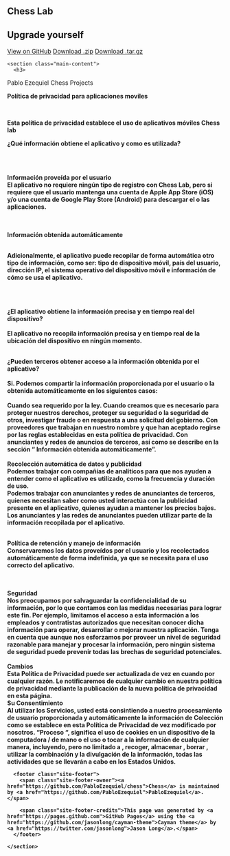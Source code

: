 <!DOCTYPE html>
<html lang="en-us">
  <head>
    <meta charset="UTF-8">
    <title>Chess by PabloEzequiel</title>
    <meta name="viewport" content="width=device-width, initial-scale=1">
    <link rel="stylesheet" type="text/css" href="stylesheets/normalize.css" media="screen">
    <link href='https://fonts.googleapis.com/css?family=Open+Sans:400,700' rel='stylesheet' type='text/css'>
    <link rel="stylesheet" type="text/css" href="stylesheets/stylesheet.css" media="screen">
    <link rel="stylesheet" type="text/css" href="stylesheets/github-light.css" media="screen">
  </head>
  <body>
    <section class="page-header">
      <h1 class="project-name">Chess Lab</h1>
      <h2 class="project-tagline">Upgrade yourself</h2>
      <a href="https://github.com/PabloEzequiel/chess" class="btn">View on GitHub</a>
      <a href="https://github.com/PabloEzequiel/chess/zipball/master" class="btn">Download .zip</a>
      <a href="https://github.com/PabloEzequiel/chess/tarball/master" class="btn">Download .tar.gz</a>
    </section>

    <section class="main-content">
      <h3>
<a id="pablo-ezequiel-chess-projects" class="anchor" href="#pablo-ezequiel-chess-projects" aria-hidden="true"><span aria-hidden="true" class="octicon octicon-link"></span></a>Pablo Ezequiel Chess Projects</h3>



<p><b>Política de privacidad para aplicaciones moviles<b></p><br>

<p>
Esta política de privacidad establece el uso de aplicativos móviles <b>Chess lab</b></p>


<p>
<b>¿Qué información obtiene el aplicativo y como es utilizada?</b>
</p><br>


<br>Información proveída por el usuario
<br>El aplicativo no requiere ningún tipo de registro con <b>Chess Lab</b>, pero si requiere que el usuario mantenga una cuenta de Apple App Store (iOS) y/o una cuenta de Google Play Store (Android) para descargar el o las aplicaciones.

<br>
<br>Información obtenida automáticamente



<br>Adicionalmente, el aplicativo puede recopilar de forma automática otro tipo de información, como ser: tipo de dispositivo móvil, país del usuario, dirección IP, el sistema operativo del dispositivo móvil e información de cómo se usa el aplicativo.

 <br>

<br>¿El aplicativo obtiene la información precisa y en tiempo real del dispositivo?
<br>
<br>El aplicativo no recopila información precisa y en tiempo real de la ubicación del dispositivo en ningún momento.


<br>
¿Pueden terceros obtener acceso a la información obtenida por el aplicativo?


<br>
<br>Si.  Podemos compartir la información proporcionada por el usuario o la obtenida automáticamente en los siguientes casos:


<br>
<br>Cuando sea requerido por la ley.
Cuando creamos que es necesario para proteger nuestros derechos, proteger su seguridad o la seguridad de otros, investigar fraude o en respuesta a una solicitud del gobierno.
Con proveedores que trabajan en nuestro nombre y que han aceptado regirse por las reglas establecidas en esta política de privacidad.
Con anunciantes y redes de anuncios de terceros, así como se describe en la sección “ Información obtenida automáticamente”.

<br>
<br>Recolección automática de datos y publicidad
<br>
Podemos trabajar con compañías de analíticos para que nos ayuden a entender como el aplicativo es utilizado, como la frecuencia y duración de uso.
<br>
Podemos trabajar con anunciantes y redes de anunciantes de terceros, quienes necesitan saber como usted interactúa con la publicidad presente en el aplicativo, quienes ayudan a mantener los precios bajos.  Los anunciantes y las redes de anunciantes pueden utilizar parte de la información recopilada por el aplicativo.
<br>


<br>Política de retención y manejo de información
<br>
Conservaremos los datos proveídos por el usuario y los recolectados automáticamente de forma indefinida, ya que se necesita para el uso correcto del aplicativo.
<br>

<br>
<br>Seguridad

<br>
Nos preocupamos por  salvaguardar la confidencialidad de su información, por lo que contamos con las medidas necesarias para lograr este fin.  Por ejemplo, limitamos el acceso a esta información a los empleados y contratistas autorizados que necesitan conocer dicha información para operar, desarrollar o mejorar nuestra aplicación. Tenga en cuenta que aunque nos esforzamos por proveer un nivel de seguridad razonable para manejar y procesar la información, pero ningún sistema de seguridad puede prevenir todas las brechas de seguridad potenciales.


<br>
<br>Cambios

<br>
Esta Política de Privacidad puede ser actualizada de vez en cuando por cualquier razón. Le notificaremos de cualquier cambio en nuestra política de privacidad mediante la publicación de la nueva política de privacidad en esta página.


<br>
Su Consentimiento
<br>
Al utilizar los Servicios, usted está consintiendo a nuestro procesamiento de usuario proporcionada y automáticamente la información de Colección como se establece en esta Política de Privacidad de vez modificado por nosotros. “Proceso “, significa el uso de cookies en un dispositivo de la computadora / de mano o el uso o tocar a la información de cualquier manera, incluyendo, pero no limitado a , recoger, almacenar , borrar , utilizar la combinación y la divulgación de la información, todas las actividades que se llevarán a cabo en los Estados Unidos.




      <footer class="site-footer">
        <span class="site-footer-owner"><a href="https://github.com/PabloEzequiel/chess">Chess</a> is maintained by <a href="https://github.com/PabloEzequiel">PabloEzequiel</a>.</span>

        <span class="site-footer-credits">This page was generated by <a href="https://pages.github.com">GitHub Pages</a> using the <a href="https://github.com/jasonlong/cayman-theme">Cayman theme</a> by <a href="https://twitter.com/jasonlong">Jason Long</a>.</span>
      </footer>

    </section>


  </body>
</html>
